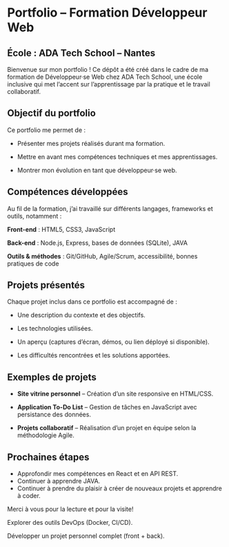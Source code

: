 # Portfolio – Formation Développeur Web

## École : ADA Tech School – Nantes

Bienvenue sur mon portfolio !
Ce dépôt a été créé dans le cadre de ma formation de Développeur·se Web chez ADA Tech School, une école inclusive qui met l’accent sur l’apprentissage par la pratique et le travail collaboratif.

## Objectif du portfolio

Ce portfolio me permet de :

 - Présenter mes projets réalisés durant ma formation.

 - Mettre en avant mes compétences techniques et mes apprentissages.

 - Montrer mon évolution en tant que développeur·se web.

## Compétences développées

Au fil de la formation, j’ai travaillé sur différents langages, frameworks et outils, notamment :

**Front-end** : HTML5, CSS3, JavaScript

**Back-end** : Node.js, Express, bases de données (SQLite), JAVA

**Outils & méthodes** : Git/GitHub, Agile/Scrum, accessibilité, bonnes pratiques de code

## Projets présentés

Chaque projet inclus dans ce portfolio est accompagné de :

 - Une description du contexte et des objectifs.

 - Les technologies utilisées.

 - Un aperçu (captures d’écran, démos, ou lien déployé si disponible).

 - Les difficultés rencontrées et les solutions apportées.

## Exemples de projets

 - **Site vitrine personnel** – Création d’un site responsive en HTML/CSS.

 - **Application To-Do List** – Gestion de tâches en JavaScript avec persistance des données.

 - **Projets collaboratif** – Réalisation d’un projet en équipe selon la méthodologie Agile.


## Prochaines étapes

 - Approfondir mes compétences en React et en API REST.
 - Continuer à apprendre JAVA.
 - Continuer à prendre du plaisir à créer de nouveaux projets et apprendre à coder.

Merci à vous pour la lecture et pour la visite!

Explorer des outils DevOps (Docker, CI/CD).

Développer un projet personnel complet (front + back).
